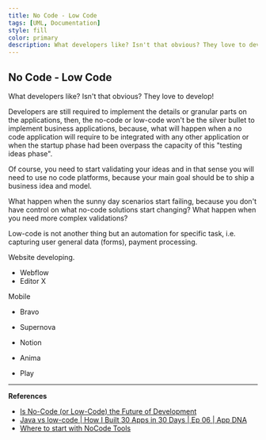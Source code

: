 ```yaml
---
title: No Code - Low Code
tags: [UML, Documentation]
style: fill
color: primary
description: What developers like? Isn't that obvious? They love to develop!
---
```


## No Code - Low Code

What developers like? Isn't that obvious? They love to develop!

Developers are still required to implement the details or granular parts on the applications, then, the no-code or low-code won't be the silver bullet to implement business applications, because, what will happen when a no code application will require to be integrated with any other application or when the startup phase had been overpass the capacity of this "testing ideas phase".

Of course, you need to start validating your ideas and in that sense you will need to use no code platforms, because your main goal should be to ship a business idea and model.

What happen when the sunny day scenarios start failing, because you don't have control on what no-code solutions start changing?
What happen when you need more complex validations?

Low-code is not another thing but an automation for specific task, i.e. capturing user general data (forms), payment processing.

Website developing.

* Webflow
* Editor X

Mobile

* Bravo
* Supernova

* Notion
* Anima
* Play

---

**References**

* [Is No-Code (or Low-Code) the Future of Development](https://www.youtube.com/watch?v=1QHwZL238WU)
* [Java vs low-code | How I Built 30 Apps in 30 Days | Ep 06 | App DNA](https://www.youtube.com/watch?v=xJwv1Qnd0eo)
* [Where to start with NoCode Tools](https://www.youtube.com/watch?v=nOPaOWcAO38)
